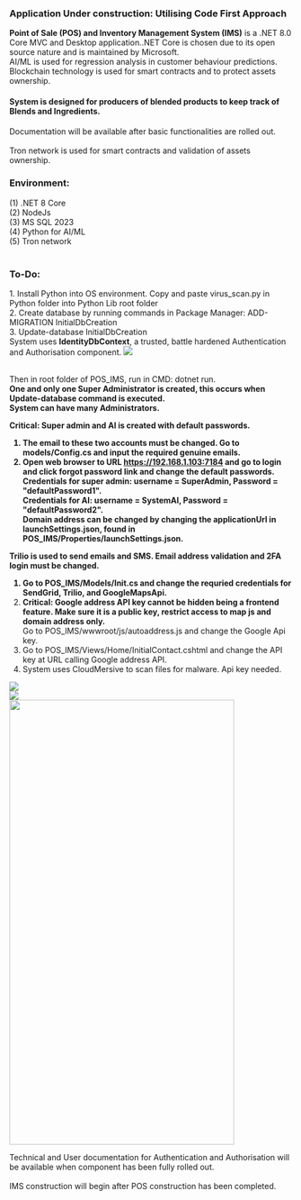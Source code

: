 <h3><b>Application Under construction: Utilising Code First Approach</b></h3>
<b>Point of Sale (POS) and Inventory Management System (IMS)</b> is a .NET 8.0 Core MVC and Desktop application..NET Core is chosen due to its open source nature and is maintained by Microsoft. </b> <br />
AI/ML is used for regression analysis in customer behaviour predictions.
<br/>
Blockchain technology is used for smart contracts and to protect assets ownership.
<h4>System is designed for producers of blended products to keep track of Blends and Ingredients.</h4>
Documentation will be available after basic functionalities are rolled out.</br />
<br />
Tron network is used for smart contracts and validation of assets ownership.
<h3>Environment:</h3>

(1) .NET 8 Core
<br />
(2) NodeJs
<br />
(3) MS SQL 2023
<br />
(4) Python for AI/ML
<br />
(5) Tron network
<br />
<br />
<h3>To-Do:</h3>
1. Install Python into OS environment. Copy and paste virus_scan.py in Python folder into Python Lib root folder <br />
2. Create database by running commands in Package Manager: ADD-MIGRATION InitialDbCreation <br />
3. Update-database InitialDbCreation <br />
System uses <b>IdentityDbContext</b>, a trusted, battle hardened Authentication and Authorisation component. 
<img src="https://github.com/kiet1375/POS_IMS/blob/main/POS_IMS/POS_IMS/imgs/POS_IMS.jpg">
<br />
<br />

Then in root folder of POS_IMS, run in CMD:
dotnet run.
<br />
<b>One and only one Super Administrator is created, this occurs when Update-database command is executed.<br />
System can have many Administrators. <br />

<b>Critical: Super admin and AI is created with default passwords.</b><br />
1. The email to these two accounts must be changed. Go to models/Config.cs and input the required genuine emails.
2. Open web browser to URL https://192.168.1.103:7184 and go to login and click forgot password link and change the default passwords. <br />
Credentials for super admin: username = SuperAdmin, Password = "defaultPassword1". <br />
Credentials for AI: username = SystemAI, Password = "defaultPassword2". <br />
Domain address can be changed by changing the applicationUrl in launchSettings.json, found in POS_IMS/Properties/launchSettings.json.<br />


<b>Trilio</b> is used to send emails and SMS. Email address validation and 2FA login must be changed. <br />
1. Go to POS_IMS/Models/Init.cs and change the requried credentials for SendGrid, Trilio, and GoogleMapsApi. <br />
2. <b>Critical:</b> Google address API key cannot be hidden being a frontend feature. Make sure it is a public key, restrict access to map js and domain address only.</b> <br />
Go to POS_IMS/wwwroot/js/autoaddress.js and change the Google Api key.
3. Go to POS_IMS/Views/Home/InitialContact.cshtml and change the API key at URL calling Google address API.
4. System uses CloudMersive to scan files for malware. Api key needed. 
<img src="https://github.com/kiet1375/POS_IMS/blob/main/POS_IMS/POS_IMS/imgs/register.jpg">
<br />
<img src="https://github.com/kiet1375/POS_IMS/blob/main/POS_IMS/POS_IMS/imgs/confirmEmail.jpg">
<br />
<img src="https://github.com/kiet1375/POS_IMS/blob/main/POS_IMS/POS_IMS/imgs/sms.jpg" width="400" height="790">
<br />

Technical and User documentation for Authentication and Authorisation will be available when component has been fully rolled out. <br /><br />
IMS construction will begin after POS construction has been completed.





